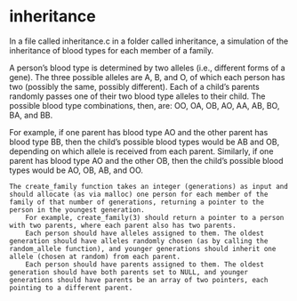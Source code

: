 # inheritance
In a file called inheritance.c in a folder called inheritance, a simulation of the inheritance of blood types for each member of a family.

A person’s blood type is determined by two alleles (i.e., different forms of a gene). The three possible alleles are A, B, and O, of which each person has two (possibly the same, possibly different). Each of a child’s parents randomly passes one of their two blood type alleles to their child. The possible blood type combinations, then, are: OO, OA, OB, AO, AA, AB, BO, BA, and BB.

For example, if one parent has blood type AO and the other parent has blood type BB, then the child’s possible blood types would be AB and OB, depending on which allele is received from each parent. Similarly, if one parent has blood type AO and the other OB, then the child’s possible blood types would be AO, OB, AB, and OO.


    The create_family function takes an integer (generations) as input and should allocate (as via malloc) one person for each member of the family of that number of generations, returning a pointer to the person in the youngest generation.
        For example, create_family(3) should return a pointer to a person with two parents, where each parent also has two parents.
        Each person should have alleles assigned to them. The oldest generation should have alleles randomly chosen (as by calling the random_allele function), and younger generations should inherit one allele (chosen at random) from each parent.
        Each person should have parents assigned to them. The oldest generation should have both parents set to NULL, and younger generations should have parents be an array of two pointers, each pointing to a different parent.
